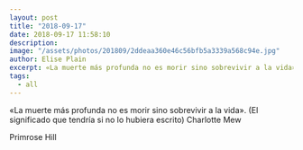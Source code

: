 ```yaml
---
layout: post
title: "2018-09-17"
date: 2018-09-17 11:58:10
description: 
image: "/assets/photos/201809/2ddeaa360e46c56bfb5a3339a568c94e.jpg"
author: Elise Plain
excerpt: «La muerte más profunda no es morir sino sobrevivir a la vida». (El significado que tendría si no lo hubiera escrito) Charlotte Mew
tags: 
  - all
---
```


«La muerte más profunda no es morir sino sobrevivir a la vida». (El significado que tendría si no lo hubiera escrito) Charlotte Mew
<p></p>
Primrose Hill